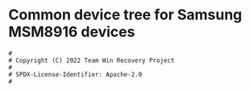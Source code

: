 # Common device tree for Samsung MSM8916 devices

```
#
# Copyright (C) 2022 Team Win Recovery Project
#
# SPDX-License-Identifier: Apache-2.0
#
```
